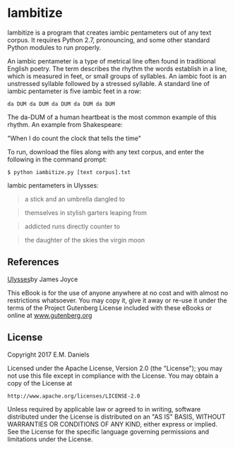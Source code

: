 Iambitize
==========

Iambitize is a program that creates iambic pentameters out of any text corpus. 
It requires Python 2.7, pronouncing, and some other standard Python modules to 
run properly.

An iambic pentameter is a type of metrical line often found in traditional 
English poetry. The term describes the rhythm the words establish in a line, 
which is measured in feet, or small groups of syllables. An iambic foot is an
 unstressed syllable followed by a stressed syllable. A standard line of iambic 
pentameter is five iambic feet in a row:

`da DUM da DUM da DUM da DUM da DUM`

The da-DUM of a human heartbeat is the most common example of this rhythm. An
 example from Shakespeare:

"When I do count the clock that tells the time"

To run, download the files along with any text corpus, and enter the 
following in the command prompt:

    $ python iambitize.py [text corpus].txt


Iambic pentameters in Ulysses:
>a stick and an umbrella dangled to

>themselves in stylish garters leaping from 

>addicted runs directly counter to 

>the daughter of the skies the virgin moon 

References
----------
[Ulysses](https://www.gutenberg.org/ebooks/4300)by James Joyce

This eBook is for the use of anyone anywhere at no cost and with almost no 
restrictions whatsoever.  You may copy it, give it away or re-use it under 
the terms of the Project Gutenberg License included with these eBooks or 
online at www.gutenberg.org

License
-------

Copyright 2017 E.M. Daniels

Licensed under the Apache License, Version 2.0 (the "License");
you may not use this file except in compliance with the License.
You may obtain a copy of the License at

    http://www.apache.org/licenses/LICENSE-2.0

Unless required by applicable law or agreed to in writing, software
distributed under the License is distributed on an "AS IS" BASIS,
WITHOUT WARRANTIES OR CONDITIONS OF ANY KIND, either express or implied.
See the License for the specific language governing permissions and
limitations under the License.
